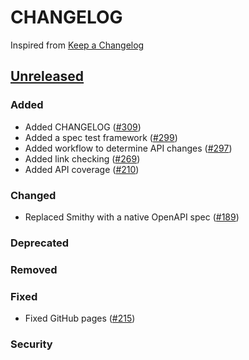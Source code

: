 # CHANGELOG

Inspired from [Keep a Changelog](https://keepachangelog.com/en/1.0.0/)

## [Unreleased]

### Added

- Added CHANGELOG ([#309](https://github.com/opensearch-project/opensearch-api-specification/pull/309))
- Added a spec test framework ([#299](https://github.com/opensearch-project/opensearch-api-specification/pull/299))
- Added workflow to determine API changes ([#297](https://github.com/opensearch-project/opensearch-api-specification/pull/297))
- Added link checking ([#269](https://github.com/opensearch-project/opensearch-api-specification/pull/269))
- Added API coverage ([#210](https://github.com/opensearch-project/opensearch-api-specification/pull/210))
  
### Changed

- Replaced Smithy with a native OpenAPI spec ([#189](https://github.com/opensearch-project/opensearch-api-specification/issues/189))

### Deprecated

### Removed

### Fixed

- Fixed GitHub pages ([#215](https://github.com/opensearch-project/opensearch-api-specification/pull/215))

### Security

[Unreleased]: https://github.com/opensearch-project/opensearch-api-specification/commits/main/
